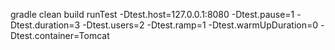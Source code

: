 
gradle clean build runTest -Dtest.host=127.0.0.1:8080 -Dtest.pause=1 -Dtest.duration=3 -Dtest.users=2 -Dtest.ramp=1 -Dtest.warmUpDuration=0 -Dtest.container=Tomcat

